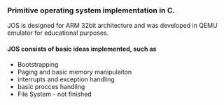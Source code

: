 ### Primitive operating system implementation in C.

JOS is designed for ARM 32bit architecture and was developed in QEMU emulator for educational purposes. 
 

#### JOS consists of basic ideas implemented, such as 


- Bootstrapping
- Paging and basic memory manipulaiton  
- interrupts and exception handling  
- basic procces handling  
- File System - not finished  
